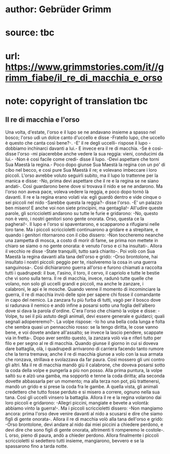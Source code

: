 # author: Gebrüder Grimm
# source: tbc
# url: https://www.grimmstories.com/it//grimm_fiabe/il_re_di_macchia_e_orso
# note: copyright of translation tbc

## Il re di macchia e l'orso 

Una volta, d'estate, l'orso e il lupo se ne andavano insieme a spasso
nel bosco; l'orso udì un dolce canto d'uccello e disse -Fratello lupo,
che uccello è questo che canta così bene?-. -E' il re degli uccelli-
rispose il lupo -dobbiamo inchinarci davanti a lui.- E invece era il re
di macchia. -Se è così- disse l'orso -mi piacerebbe anche vedere la sua
reggia: vieni, conducimi da lui.- -Non è così facile come credi- disse
il lupo. -Devi aspettare che torni Sua Maestà la regina.- Poco dopo
giunse Sua Maestà la regina con un po' di cibo nel becco, e così pure
Sua Maestà il re; e volevano imbeccare i loro piccoli. L'orso avrebbe
voluto seguirli subito, ma il lupo lo trattenne per la manica e disse:
-No, prima devi aspettare che il re e la regina se ne siano andati-.
Così guardarono bene dove si trovava il nido e se ne andarono. Ma
l'orso non aveva pace, voleva vedere la reggia, e poco dopo tornò là
davanti. Il re e la regina erano volati via: egli guardò dentro e vide
cinque o sei piccoli nel nido -Sarebbe questa la reggia?- disse l'orso.
-E' un palazzo ben misero! E anche voi non siete principini, ma
gentaglia!- All'udire queste parole, gli scriccioletti andarono su
tutte le furie e gridarono: -No, questo non è vero, i nostri genitori
sono gente onorata. Orso, questa ce la pagherai!-. Il lupo e l'orso si
spaventarono, e scapparono a rifugiarsi nelle loro tane. Ma i piccoli
scriccioletti continuarono a gridare e a strepitare, e quando i genitori
ritornarono con il cibo dissero: -Non toccheremo neanche una zampetta di
mosca, a costo di morir di fame, se prima non mettete in chiaro se siamo
o no gente onorata: è venuto l'orso e ci ha insultati-. Allora il
vecchio re disse -State tranquilli, tutto sarà chiarito-. Poi volò con
Sua Maestà la regina davanti alla tana dell'orso e gridò: -Orso
brontolone, hai insultato i nostri piccoli: peggio per te, risolveremo
la cosa in una guerra sanguinosa-. Così dichiararono guerra all'orso e
furono chiamati a raccolta tutti i quadrupedi: il bue, l'asino, il
toro, il cervo, il capriolo e tutte le bestie che vi sono sulla terra.
Il re di macchia, invece, radunò tutte quelle che volano, non solo gli
uccelli grandi e piccoli, ma anche le zanzare, i calabroni, le api e le
mosche. Quando venne il momento di incominciare la guerra, il re di
macchia inviò delle spie per sapere chi fosse il comandante in capo del
nemico. La zanzara fu più furba di tutti, vagò per il bosco dove si
radunava il nemico e andò infine a posarsi sotto una foglia dell'albero
dove si dava la parola d'ordine. C'era l'orso che chiamò la volpe e
disse: -Volpe, tu sei il più astuto degli animali, devi essere generale
e guidarci; quali segnali adopereremo?-. La volpe rispose: -Io ho una
bella coda lunga e folta che sembra quasi un pennacchio rosso: se la
tengo diritta, le cose vanno bene, e voi dovete andare all'assalto; se
invece la lascio pendere, scappate via in fretta-. Dopo aver sentito
questo, la zanzara volò via e riferì tutto per filo e per segno al re di
macchia. Quando giunse il giorno in cui si doveva dare battaglia, olà, i
quadrupedi arrivarono di carriera facendo tanto rumore che la terra
tremava; anche il re di macchia giunse a volo con la sua armata che
ronzava, strillava e svolazzava da far paura. Così mossero gli uni
contro gli altri. Ma il re di macchia mandò giù il calabrone, che doveva
posarsi sotto la coda della volpe e pungerla a più non posso. Alla prima
puntura, la volpe saltò su e alzò una gamba, ma sopportò e tenne la coda
diritta; alla seconda dovette abbassarla per un momento; ma alla terza
non pot‚ più trattenersi, mandò un grido e si prese la coda fra le
gambe. A quella vista, gli animali credettero che tutto fosse perduto e
si misero a correre, ognuno nella sua tana. Così gli uccelli vinsero la
battaglia. Allora il re e la regina volarono dai loro piccoli e
gridarono: -Allegri piccini, mangiate e bevete a volontà: abbiamo vinto
la guerra!-. Ma i piccoli scriccioletti dissero: -Non mangiamo ancora:
prima l'orso deve venire davanti al nido a scusarsi e dire che siamo
figli di gente onorata-. Allora il re di macchia volò alla tana
dell'orso e gridò: -Orso brontolone, devi andare al nido dai miei
piccini a chiedere perdono, e devi dire che sono figli di gente onorata,
altrimenti ti romperemo le costole-. L orso, pieno di paura, andò a
chieder perdono. Allora finalmente i piccoli scriccioletti si sedettero
tutti insieme, mangiarono, bevvero e se la spassarono fino a tarda
notte.
